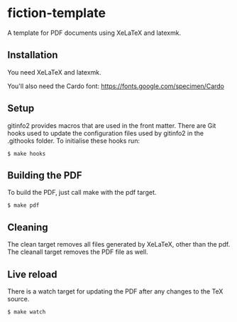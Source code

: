 # fiction-template

A template for PDF documents using XeLaTeX and latexmk.

## Installation

You need XeLaTeX and latexmk.

You'll also need the Cardo font:
https://fonts.google.com/specimen/Cardo

## Setup

gitinfo2 provides macros that are used in the front matter.
There are Git hooks used to update the configuration files
used by gitinfo2 in the .githooks folder. To initialise
these hooks run:

    $ make hooks

## Building the PDF

To build the PDF, just call make with the pdf target.

    $ make pdf

## Cleaning

The clean target removes all files generated by XeLaTeX,
other than the pdf. The cleanall target removes the PDF file
as well.

## Live reload

There is a watch target for updating the PDF after any changes
to the TeX source.

    $ make watch

